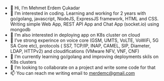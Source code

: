 - 👋 Hi, I’m Mehmet Erdem Çukadar
- 👀 I’m interested in coding. Learning and working for 2 years with go/golang, javascript, NodeJS, ExpressJS framework, HTML and CSS. Writing simple Web App, REST API App and Chat App (socket.io) using mongodb
- 👀 I’m also interested in deploying app on K8s cluster on cloud
- 👀 I’ve strong experince on voice core (GSM, UMTS, VoLTE, VoWiFi, 5G SA Core etc), protocols ( SS7, TCP/IP, INAP, CAMEL, SIP, Diameter, LDAP, HTTPv2) and cloudifications (VMware NFV, VNF, CNF) 
- 🌱 I’m currently learning go/golang and improving deployments skils on K8s clusters
- 💞️ I’m looking to collaborate on a project and write some code for that
- 📫 You can reach me writing email to merdemc@gmail.com

<!---
merdemc/merdemc is a ✨ special ✨ repository because its `README.md` (this file) appears on your GitHub profile.
You can click the Preview link to take a look at your changes.
--->
